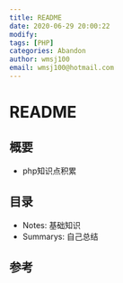 ```yaml
---
title: README
date: 2020-06-29 20:00:22
modify: 
tags: [PHP]
categories: Abandon
author: wmsj100
email: wmsj100@hotmail.com
---
```


# README

## 概要

- php知识点积累

## 目录

- Notes: 基础知识
- Summarys: 自己总结

## 参考

